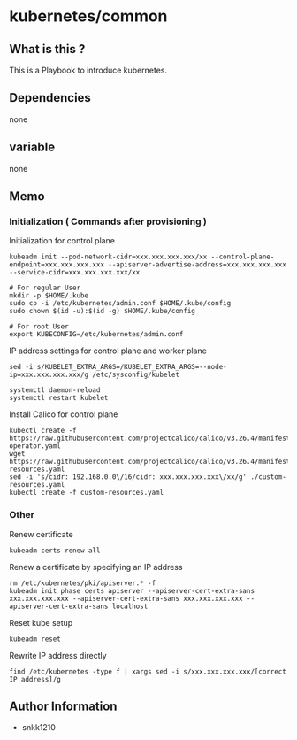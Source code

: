kubernetes/common
=========

## What is this ?

This is a Playbook to introduce kubernetes.

## Dependencies

none

## variable

none

## Memo
### Initialization ( Commands after provisioning )
 Initialization for control plane
```
kubeadm init --pod-network-cidr=xxx.xxx.xxx.xxx/xx --control-plane-endpoint=xxx.xxx.xxx.xxx --apiserver-advertise-address=xxx.xxx.xxx.xxx --service-cidr=xxx.xxx.xxx.xxx/xx

# For regular User
mkdir -p $HOME/.kube
sudo cp -i /etc/kubernetes/admin.conf $HOME/.kube/config
sudo chown $(id -u):$(id -g) $HOME/.kube/config

# For root User
export KUBECONFIG=/etc/kubernetes/admin.conf
```

IP address settings for control plane and worker plane
```
sed -i s/KUBELET_EXTRA_ARGS=/KUBELET_EXTRA_ARGS=--node-ip=xxx.xxx.xxx.xxx/g /etc/sysconfig/kubelet

systemctl daemon-reload
systemctl restart kubelet
```

Install Calico for control plane
```
kubectl create -f https://raw.githubusercontent.com/projectcalico/calico/v3.26.4/manifests/tigera-operator.yaml
wget https://raw.githubusercontent.com/projectcalico/calico/v3.26.4/manifests/custom-resources.yaml
sed -i 's/cidr: 192.168.0.0\/16/cidr: xxx.xxx.xxx.xxx\/xx/g' ./custom-resources.yaml
kubectl create -f custom-resources.yaml
```
### Other
Renew certificate
```
kubeadm certs renew all
```

Renew a certificate by specifying an IP address
```
rm /etc/kubernetes/pki/apiserver.* -f
kubeadm init phase certs apiserver --apiserver-cert-extra-sans xxx.xxx.xxx.xxx --apiserver-cert-extra-sans xxx.xxx.xxx.xxx --apiserver-cert-extra-sans localhost
```

Reset kube setup
```
kubeadm reset
```

Rewrite IP address directly
```
find /etc/kubernetes -type f | xargs sed -i s/xxx.xxx.xxx.xxx/[correct IP address]/g
```

Author Information
------------------

- snkk1210